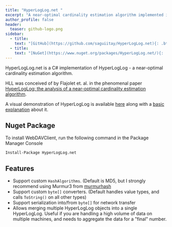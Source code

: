 ```yaml
---
title: "HyperLogLog.net "
excerpt: "A near-optimal cardinality estimation algorithm implemented in C#."
author_profile: false
header:
  teaser: github-logo.png
sidebar:
  - title: 
    text: "[GitHub](https://github.com/saguiitay/HyperLogLog.net){: .btn .btn--large .btn--success}"
  - title: 
    text: "[NuGet](https://www.nuget.org/packages/HyperLogLog.net/){: .btn .btn--large .btn--success}"
---
```


HyperLogLog.net is a C# implementation of HyperLogLog - a near-optimal cardinality estimation algorithm.

HLL was conceived of by Flajolet et. al. in the phenomenal paper [HyperLogLog: the analysis of a near-optimal cardinality estimation algorithm](http://algo.inria.fr/flajolet/Publications/FlFuGaMe07.pdf).

A visual demonstration of HyperLogLog is available [here](http://content.research.neustar.biz/blog/hll.html) along with a [basic explanation](http://research.neustar.biz/2012/10/25/sketch-of-the-day-hyperloglog-cornerstone-of-a-big-data-infrastructure/) about it.

## Nuget Package

To install WebDAVClient, run the following command in the Package Manager Console

```
Install-Package HyperLogLog.net  
```

## Features

  - Support custom `HashAlgorithms`. (Default is MD5, but I strongly recommend using Murmur3 from [murmurhash](https://www.nuget.org/packages/murmurhash/)
  - Support custom `byte[]` converters. (Default handles value types, and calls `ToString()` on all other types)
  - Support serialization into/from `byte[]` for network transfer
  - Allows merging multiple HyperLogLog objects into a single HyperLogLog. Useful if you are handling a high volume of data on multiple machines, and needs to aggregate the data for a "final" number.